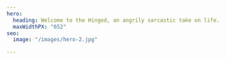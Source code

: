 ```yaml
---
hero:
  heading: Welcome to the Hinged, an angrily sarcastic take on life.
  maxWidthPX: "652"
seo:
  image: "/images/hero-2.jpg"

---
```

